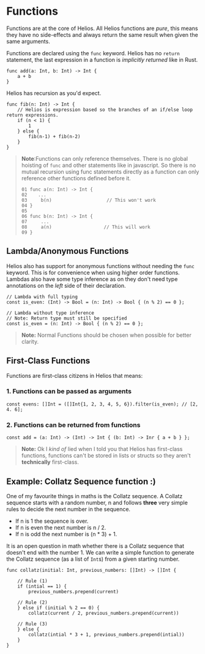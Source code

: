 # Functions

Functions are at the core of Helios. All Helios functions are *pure*, this means they have no side-effects and always return the same result when given the same arguments.

Functions are declared using the `func` keyword.
Helios has no `return` statement, the last expression in a function is *implicitly returned* like in Rust.

```go, noplaypen
func add(a: Int, b: Int) -> Int {
    a + b 
}
```

Helios has recursion as you'd expect.

```go, noplaypen
func fib(n: Int) -> Int {
    // Helios is expression based so the branches of an if/else loop return expressions.
    if (n < 1) {
        1
    } else {
        fib(n-1) + fib(n-2)
    }
}
```

>**Note**:Functions can only reference themselves.
>There is no global hoisting of `func` and other statements like in javascript.
>So there is no mutual recursion using func statements directly as a function can only reference
> other functions defined before it.
>
> ```go, noplaypen
> 01 func a(n: Int) -> Int {
> 02    ...
> 03     b(n)                    // This won't work
> 04 }
> 05
> 06 func b(n: Int) -> Int {
> 07     ...
> 08     a(n)                   // This will work
> 09 }
>```

## Lambda/Anonymous Functions

Helios also has support for anonymous functions without needing the `func` keyword.
This is for convenience when using higher order functions.
Lambdas also have some type inference as on they don't need type annotations on
the *left* side of their declaration.

```rust, noplaypen
// Lambda with full typing
const is_even: (Int) -> Bool = (n: Int) -> Bool { (n % 2) == 0 };

// Lambda without type inference
// Note: Return type must still be specified
const is_even = (n: Int) -> Bool { (n % 2) == 0 };
```

> **Note:** Normal Functions should be chosen when possible for better clarity.

## First-Class Functions

Functions are first-class citizens in Helios that means:

### 1. Functions can be passed as arguments

```ts, noplaypen
const evens: []Int = ([]Int{1, 2, 3, 4, 5, 6}).filter(is_even); // [2, 4. 6]; 
```

### 2. Functions can be returned from functions

```rust, noplaypen
const add = (a: Int) -> (Int) -> Int { (b: Int) -> Inr { a + b } };
```

> **Note:** Ok I *kind of* lied when I told you that Helios has first-class functions,
functions can't be stored in lists or structs so they aren't **technically** first-class.

## Example: Collatz Sequence function :)

One of my favourite things in maths is the Collatz sequence.
A Collatz sequence starts with a random number, n
and follows **three** very simple rules to decide the next number in the sequence.

- If n is 1 the sequence is over.
- If n is even the next number is n / 2.
- If n is odd the next number is (n * 3) + 1.

It is an open question in math whether there is a Collatz sequence that doesn't end with the number 1.
We can write a simple function to generate the Collatz sequence (as a list of `Int`s) from a given starting number.

```go, noplaypen
func collatz(initial: Int, previous_numbers: []Int) -> []Int {

    // Rule (1)
    if (intial == 1) {
        previous_numbers.prepend(current) 

    // Rule (2)
    } else if (initial % 2 == 0) {
        collatz(current / 2, previous_numbers.prepend(current))

    // Rule (3)
    } else {
        collatz(intial * 3 + 1, previous_numbers.prepend(intial))      
    }
}
```
